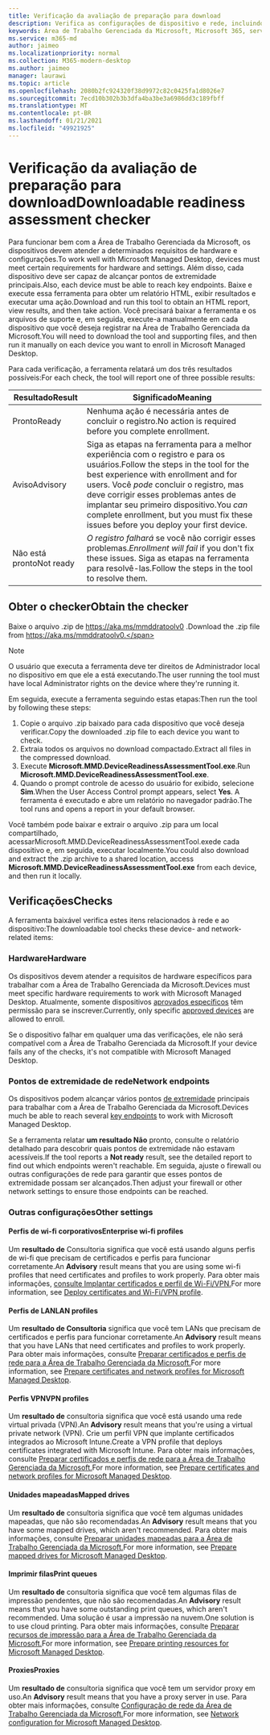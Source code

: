 ```yaml
---
title: Verificação da avaliação de preparação para download
description: Verifica as configurações de dispositivo e rede, incluindo pontos de extremidade necessários
keywords: Área de Trabalho Gerenciada da Microsoft, Microsoft 365, serviço, documentação
ms.service: m365-md
author: jaimeo
ms.localizationpriority: normal
ms.collection: M365-modern-desktop
ms.author: jaimeo
manager: laurawi
ms.topic: article
ms.openlocfilehash: 2080b2fc924320f38d9972c82c0425fa1d8026e7
ms.sourcegitcommit: 7ecd10b302b3b3dfa4ba3be3a6986dd3c189fbff
ms.translationtype: MT
ms.contentlocale: pt-BR
ms.lasthandoff: 01/21/2021
ms.locfileid: "49921925"
---
```

# <a name="downloadable-readiness-assessment-checker"></a><span data-ttu-id="eb9f0-104">Verificação da avaliação de preparação para download</span><span class="sxs-lookup"><span data-stu-id="eb9f0-104">Downloadable readiness assessment checker</span></span>

<span data-ttu-id="eb9f0-105">Para funcionar bem com a Área de Trabalho Gerenciada da Microsoft, os dispositivos devem atender a determinados requisitos de hardware e configurações.</span><span class="sxs-lookup"><span data-stu-id="eb9f0-105">To work well with Microsoft Managed Desktop, devices must meet certain requirements for hardware and settings.</span></span> <span data-ttu-id="eb9f0-106">Além disso, cada dispositivo deve ser capaz de alcançar pontos de extremidade principais.</span><span class="sxs-lookup"><span data-stu-id="eb9f0-106">Also, each device must be able to reach key endpoints.</span></span> <span data-ttu-id="eb9f0-107">Baixe e execute essa ferramenta para obter um relatório HTML, exibir resultados e executar uma ação.</span><span class="sxs-lookup"><span data-stu-id="eb9f0-107">Download and run this tool to obtain an HTML report, view results, and then take action.</span></span> <span data-ttu-id="eb9f0-108">Você precisará baixar a ferramenta e os arquivos de suporte e, em seguida, execute-a manualmente em cada dispositivo que você deseja registrar na Área de Trabalho Gerenciada da Microsoft.</span><span class="sxs-lookup"><span data-stu-id="eb9f0-108">You will need to download the tool and supporting files, and then run it manually on each device you want to enroll in Microsoft Managed Desktop.</span></span>

<span data-ttu-id="eb9f0-109">Para cada verificação, a ferramenta relatará um dos três resultados possíveis:</span><span class="sxs-lookup"><span data-stu-id="eb9f0-109">For each check, the tool will report one of three possible results:</span></span>


|<span data-ttu-id="eb9f0-110">Resultado</span><span class="sxs-lookup"><span data-stu-id="eb9f0-110">Result</span></span>  |<span data-ttu-id="eb9f0-111">Significado</span><span class="sxs-lookup"><span data-stu-id="eb9f0-111">Meaning</span></span>  |
|---------|---------|
|<span data-ttu-id="eb9f0-112">Pronto</span><span class="sxs-lookup"><span data-stu-id="eb9f0-112">Ready</span></span>     | <span data-ttu-id="eb9f0-113">Nenhuma ação é necessária antes de concluir o registro.</span><span class="sxs-lookup"><span data-stu-id="eb9f0-113">No action is required before you complete enrollment.</span></span>        |
|<span data-ttu-id="eb9f0-114">Aviso</span><span class="sxs-lookup"><span data-stu-id="eb9f0-114">Advisory</span></span>    | <span data-ttu-id="eb9f0-115">Siga as etapas na ferramenta para a melhor experiência com o registro e para os usuários.</span><span class="sxs-lookup"><span data-stu-id="eb9f0-115">Follow the steps in the tool for the best experience with enrollment and for users.</span></span> <span data-ttu-id="eb9f0-116">Você *pode* concluir o registro, mas deve corrigir esses problemas antes de implantar seu primeiro dispositivo.</span><span class="sxs-lookup"><span data-stu-id="eb9f0-116">You *can* complete enrollment, but you must fix these issues before you deploy your first device.</span></span>        |
|<span data-ttu-id="eb9f0-117">Não está pronto</span><span class="sxs-lookup"><span data-stu-id="eb9f0-117">Not ready</span></span> | <span data-ttu-id="eb9f0-118">*O registro falhará* se você não corrigir esses problemas.</span><span class="sxs-lookup"><span data-stu-id="eb9f0-118">*Enrollment will fail* if you don't fix these issues.</span></span> <span data-ttu-id="eb9f0-119">Siga as etapas na ferramenta para resolvê-las.</span><span class="sxs-lookup"><span data-stu-id="eb9f0-119">Follow the steps in the tool to resolve them.</span></span>        |

## <a name="obtain-the-checker"></a><span data-ttu-id="eb9f0-120">Obter o checker</span><span class="sxs-lookup"><span data-stu-id="eb9f0-120">Obtain the checker</span></span>

<span data-ttu-id="eb9f0-121">Baixe o arquivo .zip de https://aka.ms/mmddratoolv0 .</span><span class="sxs-lookup"><span data-stu-id="eb9f0-121">Download the .zip file from https://aka.ms/mmddratoolv0.</span></span>

> [!NOTE]
> <span data-ttu-id="eb9f0-122">O usuário que executa a ferramenta deve ter direitos de Administrador local no dispositivo em que ele a está executando.</span><span class="sxs-lookup"><span data-stu-id="eb9f0-122">The user running the tool must have local Administrator rights on the device where they're running it.</span></span>

 <span data-ttu-id="eb9f0-123">Em seguida, execute a ferramenta seguindo estas etapas:</span><span class="sxs-lookup"><span data-stu-id="eb9f0-123">Then run the tool by following these steps:</span></span>

1. <span data-ttu-id="eb9f0-124">Copie o arquivo .zip baixado para cada dispositivo que você deseja verificar.</span><span class="sxs-lookup"><span data-stu-id="eb9f0-124">Copy the downloaded .zip file to each device you want to check.</span></span>
2. <span data-ttu-id="eb9f0-125">Extraia todos os arquivos no download compactado.</span><span class="sxs-lookup"><span data-stu-id="eb9f0-125">Extract all files in the compressed download.</span></span>
3. <span data-ttu-id="eb9f0-126">Execute **Microsoft.MMD.DeviceReadinessAssessmentTool.exe**.</span><span class="sxs-lookup"><span data-stu-id="eb9f0-126">Run **Microsoft.MMD.DeviceReadinessAssessmentTool.exe**.</span></span>
4. <span data-ttu-id="eb9f0-127">Quando o prompt controle de acesso do usuário for exibido, selecione **Sim**.</span><span class="sxs-lookup"><span data-stu-id="eb9f0-127">When the User Access Control prompt appears, select **Yes**.</span></span> <span data-ttu-id="eb9f0-128">A ferramenta é executado e abre um relatório no navegador padrão.</span><span class="sxs-lookup"><span data-stu-id="eb9f0-128">The tool runs and opens a report in your default browser.</span></span>

<span data-ttu-id="eb9f0-129">Você também pode baixar e extrair o arquivo  .zip para um local compartilhado, acessarMicrosoft.MMD.DeviceReadinessAssessmentTool.exede cada dispositivo e, em seguida, executar localmente.</span><span class="sxs-lookup"><span data-stu-id="eb9f0-129">You could also download and extract the .zip archive to a shared location, access **Microsoft.MMD.DeviceReadinessAssessmentTool.exe** from each device, and then run it locally.</span></span>


## <a name="checks"></a><span data-ttu-id="eb9f0-130">Verificações</span><span class="sxs-lookup"><span data-stu-id="eb9f0-130">Checks</span></span>

<span data-ttu-id="eb9f0-131">A ferramenta baixável verifica estes itens relacionados à rede e ao dispositivo:</span><span class="sxs-lookup"><span data-stu-id="eb9f0-131">The downloadable tool checks these device- and network-related items:</span></span>

### <a name="hardware"></a><span data-ttu-id="eb9f0-132">Hardware</span><span class="sxs-lookup"><span data-stu-id="eb9f0-132">Hardware</span></span>

<span data-ttu-id="eb9f0-133">Os dispositivos devem atender a requisitos de hardware específicos para trabalhar com a Área de Trabalho Gerenciada da Microsoft.</span><span class="sxs-lookup"><span data-stu-id="eb9f0-133">Devices must meet specific hardware requirements to work with Microsoft Managed Desktop.</span></span> <span data-ttu-id="eb9f0-134">Atualmente, somente dispositivos [aprovados específicos](../service-description/device-list.md) têm permissão para se inscrever.</span><span class="sxs-lookup"><span data-stu-id="eb9f0-134">Currently, only specific [approved devices](../service-description/device-list.md) are allowed to enroll.</span></span> 

<span data-ttu-id="eb9f0-135">Se o dispositivo falhar em qualquer uma das verificações, ele não será compatível com a Área de Trabalho Gerenciada da Microsoft.</span><span class="sxs-lookup"><span data-stu-id="eb9f0-135">If your device fails any of the checks, it's not compatible with Microsoft Managed Desktop.</span></span>

### <a name="network-endpoints"></a><span data-ttu-id="eb9f0-136">Pontos de extremidade de rede</span><span class="sxs-lookup"><span data-stu-id="eb9f0-136">Network endpoints</span></span>

<span data-ttu-id="eb9f0-137">Os dispositivos podem alcançar vários pontos [de extremidade](network.md) principais para trabalhar com a Área de Trabalho Gerenciada da Microsoft.</span><span class="sxs-lookup"><span data-stu-id="eb9f0-137">Devices much be able to reach several [key endpoints](network.md) to work with Microsoft Managed Desktop.</span></span>

<span data-ttu-id="eb9f0-138">Se a ferramenta relatar **um resultado Não** pronto, consulte o relatório detalhado para descobrir quais pontos de extremidade não estavam acessíveis.</span><span class="sxs-lookup"><span data-stu-id="eb9f0-138">If the tool reports a **Not ready** result, see the detailed report to find out which endpoints weren't reachable.</span></span> <span data-ttu-id="eb9f0-139">Em seguida, ajuste o firewall ou outras configurações de rede para garantir que esses pontos de extremidade possam ser alcançados.</span><span class="sxs-lookup"><span data-stu-id="eb9f0-139">Then adjust your firewall or other network settings to ensure those endpoints can be reached.</span></span>

### <a name="other-settings"></a><span data-ttu-id="eb9f0-140">Outras configurações</span><span class="sxs-lookup"><span data-stu-id="eb9f0-140">Other settings</span></span>

#### <a name="enterprise-wi-fi-profiles"></a><span data-ttu-id="eb9f0-141">Perfis de wi-fi corporativos</span><span class="sxs-lookup"><span data-stu-id="eb9f0-141">Enterprise wi-fi profiles</span></span>

<span data-ttu-id="eb9f0-142">Um **resultado de** Consultoria significa que você está usando alguns perfis de wi-fi que precisam de certificados e perfis para funcionar corretamente.</span><span class="sxs-lookup"><span data-stu-id="eb9f0-142">An **Advisory** result means that you are using some wi-fi profiles that need certificates and profiles to work properly.</span></span> <span data-ttu-id="eb9f0-143">Para obter mais informações, [consulte Implantar certificados e perfil de Wi-Fi/VPN.](certs-wifi-lan.md#deploy-certificates-and-wi-fivpn-profile)</span><span class="sxs-lookup"><span data-stu-id="eb9f0-143">For more information, see [Deploy certificates and Wi-Fi/VPN profile](certs-wifi-lan.md#deploy-certificates-and-wi-fivpn-profile).</span></span>

#### <a name="lan-profiles"></a><span data-ttu-id="eb9f0-144">Perfis de LAN</span><span class="sxs-lookup"><span data-stu-id="eb9f0-144">LAN profiles</span></span>

<span data-ttu-id="eb9f0-145">Um **resultado de Consultoria** significa que você tem LANs que precisam de certificados e perfis para funcionar corretamente.</span><span class="sxs-lookup"><span data-stu-id="eb9f0-145">An **Advisory** result means that you have LANs that need certificates and profiles to work properly.</span></span> <span data-ttu-id="eb9f0-146">Para obter mais informações, consulte [Preparar certificados e perfis de rede para a Área de Trabalho Gerenciada da Microsoft.](certs-wifi-lan.md)</span><span class="sxs-lookup"><span data-stu-id="eb9f0-146">For more information, see [Prepare certificates and network profiles for Microsoft Managed Desktop](certs-wifi-lan.md).</span></span>

#### <a name="vpn-profiles"></a><span data-ttu-id="eb9f0-147">Perfis VPN</span><span class="sxs-lookup"><span data-stu-id="eb9f0-147">VPN profiles</span></span>

<span data-ttu-id="eb9f0-148">Um **resultado de** consultoria significa que você está usando uma rede virtual privada (VPN).</span><span class="sxs-lookup"><span data-stu-id="eb9f0-148">An **Advisory** result means that you're using a virtual private network (VPN).</span></span> <span data-ttu-id="eb9f0-149">Crie um perfil VPN que implante certificados integrados ao Microsoft Intune.</span><span class="sxs-lookup"><span data-stu-id="eb9f0-149">Create a VPN profile that deploys certificates integrated with Microsoft Intune.</span></span> <span data-ttu-id="eb9f0-150">Para obter mais informações, consulte [Preparar certificados e perfis de rede para a Área de Trabalho Gerenciada da Microsoft.](certs-wifi-lan.md)</span><span class="sxs-lookup"><span data-stu-id="eb9f0-150">For more information, see [Prepare certificates and network profiles for Microsoft Managed Desktop](certs-wifi-lan.md).</span></span>

#### <a name="mapped-drives"></a><span data-ttu-id="eb9f0-151">Unidades mapeadas</span><span class="sxs-lookup"><span data-stu-id="eb9f0-151">Mapped drives</span></span>

<span data-ttu-id="eb9f0-152">Um **resultado de** consultoria significa que você tem algumas unidades mapeadas, que não são recomendadas.</span><span class="sxs-lookup"><span data-stu-id="eb9f0-152">An **Advisory** result means that you have some mapped drives, which aren't recommended.</span></span> <span data-ttu-id="eb9f0-153">Para obter mais informações, consulte [Preparar unidades mapeadas para a Área de Trabalho Gerenciada da Microsoft.](mapped-drives.md)</span><span class="sxs-lookup"><span data-stu-id="eb9f0-153">For more information, see [Prepare mapped drives for Microsoft Managed Desktop](mapped-drives.md).</span></span>

#### <a name="print-queues"></a><span data-ttu-id="eb9f0-154">Imprimir filas</span><span class="sxs-lookup"><span data-stu-id="eb9f0-154">Print queues</span></span>

<span data-ttu-id="eb9f0-155">Um **resultado de** consultoria significa que você tem algumas filas de impressão pendentes, que não são recomendadas.</span><span class="sxs-lookup"><span data-stu-id="eb9f0-155">An **Advisory** result means that you have some outstanding print queues, which aren't recommended.</span></span> <span data-ttu-id="eb9f0-156">Uma solução é usar a impressão na nuvem.</span><span class="sxs-lookup"><span data-stu-id="eb9f0-156">One solution is to use cloud printing.</span></span> <span data-ttu-id="eb9f0-157">Para obter mais informações, consulte [Preparar recursos de impressão para a Área de Trabalho Gerenciada da Microsoft.](printing.md)</span><span class="sxs-lookup"><span data-stu-id="eb9f0-157">For more information, see [Prepare printing resources for Microsoft Managed Desktop](printing.md).</span></span>

#### <a name="proxies"></a><span data-ttu-id="eb9f0-158">Proxies</span><span class="sxs-lookup"><span data-stu-id="eb9f0-158">Proxies</span></span>

<span data-ttu-id="eb9f0-159">Um **resultado de** consultoria significa que você tem um servidor proxy em uso.</span><span class="sxs-lookup"><span data-stu-id="eb9f0-159">An **Advisory** result means that you have a proxy server in use.</span></span> <span data-ttu-id="eb9f0-160">Para obter mais informações, consulte [Configuração de rede da Área de Trabalho Gerenciada da Microsoft.](network.md)</span><span class="sxs-lookup"><span data-stu-id="eb9f0-160">For more information, see [Network configuration for Microsoft Managed Desktop](network.md).</span></span>

